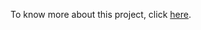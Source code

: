 To know more about this project, click [here](https://docs.google.com/document/d/1x0AsONbx_4zl8hEMncitRs-ZXHm0qYydGmSnQ-J11fQ/edit?usp=sharing).
